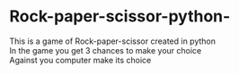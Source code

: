 # Rock-paper-scissor-python-
This is a game of Rock-paper-scissor created in python </br>
In the game you get 3 chances to make your choice </br>
Against you computer make its choice </br>
